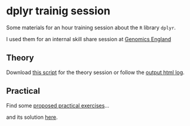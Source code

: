 dplyr trainig session
============================================================

Some materials for an hour training session about the `R` library `dplyr`.

I used them for an internal skill share session at [Genomics England](https://www.genomicsengland.co.uk/) 

Theory
---------------------------------------

Download [this script](https://dmontaner-teaching.github.io/gelsk/dplyr_thory.R) for the theory session or follow the [output html log](https://dmontaner-teaching.github.io/gelsk/dplyr_theory.html). 


Practical
-------------------------------------------

Find some [proposed practical exercises](https://dmontaner-teaching.github.io/gelsk/dplyr_practical.html)...

and its solution [here](https://dmontaner-teaching.github.io/gelsk/dplyr_practical_responses.html).
